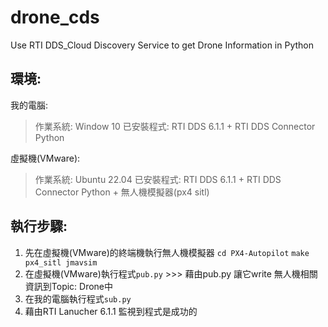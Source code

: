 # drone_cds
Use RTI DDS_Cloud Discovery Service to get Drone Information in Python
## 環境:
我的電腦:
> 作業系統: Window 10
> 已安裝程式: RTI DDS 6.1.1 + RTI DDS Connector Python

虛擬機(VMware):
> 作業系統: Ubuntu 22.04
> 已安裝程式: RTI DDS 6.1.1 + RTI DDS Connector Python + 無人機模擬器(px4 sitl)

## 執行步驟:
1. 先在虛擬機(VMware)的終端機執行無人機模擬器
`cd PX4-Autopilot`
`make px4_sitl jmavsim`
2. 在虛擬機(VMware)執行程式`pub.py` >>> 藉由pub.py 讓它write 無人機相關資訊到Topic: Drone中
3. 在我的電腦執行程式`sub.py`
4. 藉由RTI Lanucher 6.1.1 監視到程式是成功的

